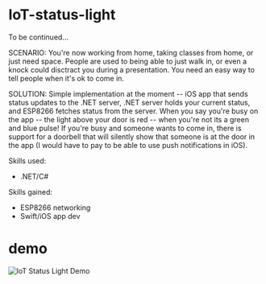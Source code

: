 # IoT-status-light
To be continued...

SCENARIO: You're now working from home, taking classes from home, or just need space. People are used to being able to just walk in, or even a knock could disctract you during a presentation. You need an easy way to tell people when it's ok to come in.

SOLUTION: Simple implementation at the moment -- iOS app that sends status updates to the .NET server, .NET server holds your current status, and ESP8266 fetches status from the server. When you say you're busy on the app -- the light above your door is red -- when you're not its a green and blue pulse! If you're busy and someone wants to come in, there is support for a doorbell that will silently show that someone is at the door in the app (I would have to pay to be able to use push notifications in iOS).

Skills used:
- .NET/C#

Skills gained:
- ESP8266 networking
- Swift/iOS app dev

# demo
![IoT Status Light Demo](/statuslight.gif)
